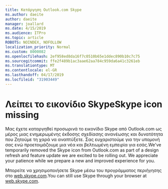 ```yaml
---
title: Κατάργηση Outlook.com Skype
ms.author: daeite
author: daeite
manager: joallard
ms.date: 4/15/2019
ms.audience: ITPro
ms.topic: article
ROBOTS: NOINDEX, NOFOLLOW
localization_priority: Normal
ms.custom: 8000082
ms.openlocfilehash: 2ef958ed8da16f7c0510b65e1ddec890b10c7c75
ms.sourcegitcommit: ffe2f489b1ac3aae62aa784c959da6a41c3261eb
ms.translationtype: MT
ms.contentlocale: el-GR
ms.lasthandoff: 04/17/2019
ms.locfileid: "31903449"
---
```

# <a name="skype-icon-missing"></a><span data-ttu-id="cecc8-102">Λείπει το εικονίδιο Skype</span><span class="sxs-lookup"><span data-stu-id="cecc8-102">Skype icon missing</span></span>

<span data-ttu-id="cecc8-103">Μας έχετε καταργηθεί προσωρινά το εικονίδιο Skype από Outlook.com ως μέρος μιας ενημερωμένης έκδοσης σχεδίασης ανανέωσης και δυνατότητα που Ζητούμε τη χαρά να αναπτύξετε. Σας ευχαριστούμε για την υπομονή σας ενώ προετοιμάζουμε μια νέα και βελτιωμένη εμπειρία για εσάς.</span><span class="sxs-lookup"><span data-stu-id="cecc8-103">We've temporarily removed the Skype icon from Outlook.com as part of a design refresh and feature update we are excited to be rolling out. We appreciate your patience while we prepare a new and improved experience for you.</span></span>

<span data-ttu-id="cecc8-104">Μπορείτε να χρησιμοποιήσετε Skype μέσω του προγράμματος περιήγησης στο [web.skype.com](https://web.skype.com/).</span><span class="sxs-lookup"><span data-stu-id="cecc8-104">You can still use Skype through your browser at [web.skype.com](https://web.skype.com/).</span></span>
